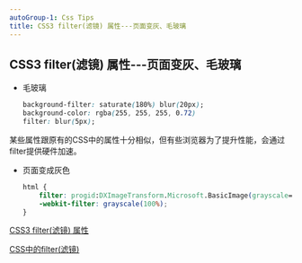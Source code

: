 ```yaml
---
autoGroup-1: Css Tips
title: CSS3 filter(滤镜) 属性---页面变灰、毛玻璃
---
```

## CSS3 filter(滤镜) 属性---页面变灰、毛玻璃

- 毛玻璃
    ```css
    background-filter: saturate(180%) blur(20px);
    background-color: rgba(255, 255, 255, 0.72)
    filter: blur(5px);
    ```

某些属性跟原有的CSS中的属性十分相似，但有些浏览器为了提升性能，会通过filter提供硬件加速。

- 页面变成灰色

    ```css
    html {
        filter: progid:DXImageTransform.Microsoft.BasicImage(grayscale=1);
        -webkit-filter: grayscale(100%);
    }
    ```

[CSS3 filter(滤镜) 属性](https://www.runoob.com/cssref/css3-pr-filter.html)

[CSS中的filter(滤镜)](https://blog.csdn.net/weixin_45663702/article/details/124824360)
